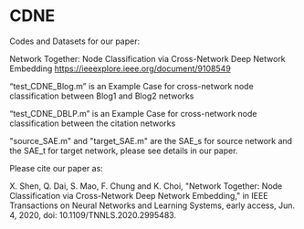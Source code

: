 # CDNE
Codes and Datasets for our paper: 

Network Together: Node Classification via Cross-Network Deep Network Embedding https://ieeexplore.ieee.org/document/9108549


“test_CDNE_Blog.m” is an Example Case for cross-network node classification between Blog1 and Blog2 networks 

“test_CDNE_DBLP.m” is an Example Case for cross-network node classification between the citation networks

"source_SAE.m" and "target_SAE.m" are the SAE_s for source network and the SAE_t for target network, please see details in our paper.



Please cite our paper as:

X. Shen, Q. Dai, S. Mao, F. Chung and K. Choi, "Network Together: Node Classification via Cross-Network Deep Network Embedding," in IEEE Transactions on Neural Networks and Learning Systems, early access, Jun. 4, 2020, doi: 10.1109/TNNLS.2020.2995483.

